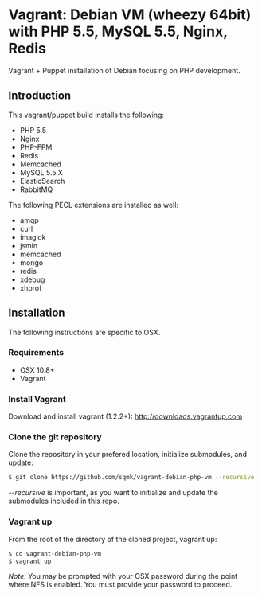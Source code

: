 # Vagrant: Debian VM (wheezy 64bit) with PHP 5.5, MySQL 5.5, Nginx, Redis

Vagrant + Puppet installation of Debian focusing on PHP development.

## Introduction

This vagrant/puppet build installs the following:
- PHP 5.5
- Nginx
- PHP-FPM
- Redis
- Memcached
- MySQL 5.5.X
- ElasticSearch
- RabbitMQ

The following PECL extensions are installed as well:
- amqp
- curl
- imagick
- jsmin
- memcached
- mongo
- redis
- xdebug
- xhprof

## Installation

The following instructions are specific to OSX.

### Requirements

- OSX 10.8+
- Vagrant

### Install Vagrant

Download and install vagrant (1.2.2+): http://downloads.vagrantup.com

### Clone the git repository

Clone the repository in your prefered location, initialize submodules, and update:

```sh
$ git clone https://github.com/sqmk/vagrant-debian-php-vm --recursive
```

*--recursive* is important, as you want to initialize and update the submodules included in this repo.

### Vagrant up

From the root of the directory of the cloned project, vagrant up:

```sh
$ cd vagrant-debian-php-vm
$ vagrant up
```

*Note:* You may be prompted with your OSX password during the point where NFS is enabled. You must provide your password to proceed.
